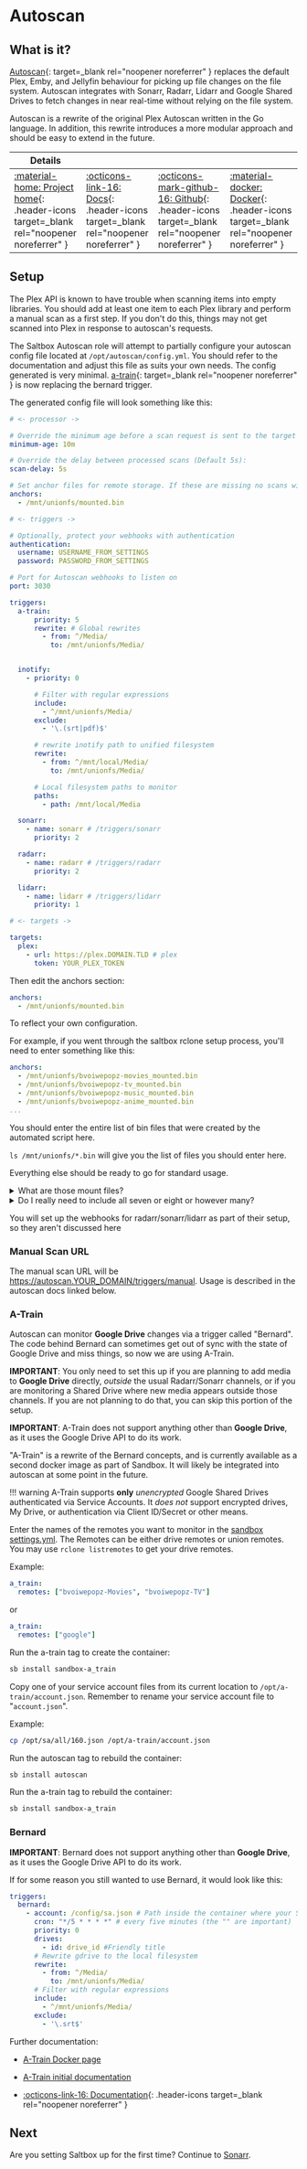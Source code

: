 # Autoscan

## What is it?

[Autoscan](https://github.com/Cloudbox/autoscan){: target=_blank rel="noopener noreferrer" } replaces the default Plex, Emby, and Jellyfin behaviour for picking up file changes on the file system. Autoscan integrates with Sonarr, Radarr, Lidarr and Google Shared Drives to fetch changes in near real-time without relying on the file system.

Autoscan is a rewrite of the original Plex Autoscan written in the Go language. In addition, this rewrite introduces a more modular approach and should be easy to extend in the future.

| Details     |             |             |             |
|-------------|-------------|-------------|-------------|
| [:material-home: Project home](https://github.com/Cloudbox/autoscan){: .header-icons target=_blank rel="noopener noreferrer" } | [:octicons-link-16: Docs](https://github.com/Cloudbox/autoscan){: .header-icons target=_blank rel="noopener noreferrer" } | [:octicons-mark-github-16: Github](https://github.com/Cloudbox/autoscan){: .header-icons target=_blank rel="noopener noreferrer" } | [:material-docker: Docker](https://hub.docker.com/r/cloudb0x/autoscan){: .header-icons target=_blank rel="noopener noreferrer" } |

## Setup

The Plex API is known to have trouble when scanning items into empty libraries.  You should add at least one item to each Plex library and perform a manual scan as a first step.  If you don't do this, things may not get scanned into Plex in response to autoscan's requests.

The Saltbox Autoscan role will attempt to partially configure your autoscan config file located at `/opt/autoscan/config.yml`. You should refer to the documentation and adjust this file as suits your own needs. The config generated is very minimal. [a-train](https://github.com/m-rots/a-train/pkgs/container/a-train){: target=_blank rel="noopener noreferrer" } is now replacing the bernard trigger.

The generated config file will look something like this:

```yaml
# <- processor ->

# Override the minimum age before a scan request is sent to the target (Default 10m):
minimum-age: 10m

# Override the delay between processed scans (Default 5s):
scan-delay: 5s

# Set anchor files for remote storage. If these are missing no scans will be sent to the target to avoid files being trashed when a mount fails
anchors:
  - /mnt/unionfs/mounted.bin

# <- triggers ->

# Optionally, protect your webhooks with authentication
authentication:
  username: USERNAME_FROM_SETTINGS
  password: PASSWORD_FROM_SETTINGS

# Port for Autoscan webhooks to listen on
port: 3030

triggers:
  a-train:
      priority: 5
      rewrite: # Global rewrites
        - from: ^/Media/
          to: /mnt/unionfs/Media/


  inotify:
    - priority: 0

      # Filter with regular expressions
      include:
        - ^/mnt/unionfs/Media/
      exclude:
        - '\.(srt|pdf)$'

      # rewrite inotify path to unified filesystem
      rewrite:
        - from: ^/mnt/local/Media/
          to: /mnt/unionfs/Media/

      # Local filesystem paths to monitor
      paths:
        - path: /mnt/local/Media

  sonarr:
    - name: sonarr # /triggers/sonarr
      priority: 2

  radarr:
    - name: radarr # /triggers/radarr
      priority: 2

  lidarr:
    - name: lidarr # /triggers/lidarr
      priority: 1

# <- targets ->

targets:
  plex:
    - url: https://plex.DOMAIN.TLD # plex
      token: YOUR_PLEX_TOKEN
```

Then edit the anchors section:

```yaml
anchors:
  - /mnt/unionfs/mounted.bin
```

To reflect your own configuration.

For example, if you went through the saltbox rclone setup process, you'll need to enter something like this:

```yaml
anchors:
  - /mnt/unionfs/bvoiwepopz-movies_mounted.bin
  - /mnt/unionfs/bvoiwepopz-tv_mounted.bin
  - /mnt/unionfs/bvoiwepopz-music_mounted.bin
  - /mnt/unionfs/bvoiwepopz-anime_mounted.bin
...
```

You should enter the entire list of bin files that were created by the automated script here.

`ls /mnt/unionfs/*.bin` will give you the list of files you should enter here.

Everything else should be ready to go for standard usage.

<details>
<summary>What are those mount files?</summary>
<br />
Autoscan uses these to determine if your cloud storage is mounted and visible; if autoscan can't see these files, no scans will be sent to Plex since doing so would empty your library as Plex removed all the files it can no longer see [assuming that "empty trash on scan" is enabled].
<br />
There's nothing special about the contents of these files; autoscan just needs to see that they exist.  Typically they are empty.
<br />
If you went through the saltbox rclone setup, these files got created for you.  
</details>

<details>
<summary>Do I really need to include all seven or eight or however many?</summary>
<br />
Strictly speaking, no, not with the way saltbox sets up the mounts.  All those shared drives are part of a union remote, and the union remote is mounted, so there's really no possibility that some of those files would be present but not others.  Any one of them is probably sufficient.
<br />
However, there's no reason *not* to include them all as you can grab the list with a single command and a copy-paste.  You save a few keystrokes by not including all of them [you don't have to copy-paste `  - ` in front of those few lines], but in thinking about it at all you've spent the same amount of time.  Reading this question and answer have taken more time than it would have taken to include all of them as a belt-and-suspenders measure.
</details>

You will set up the webhooks for radarr/sonarr/lidarr as part of their setup, so they aren't discussed here

### Manual Scan URL

The manual scan URL will be https://autoscan.YOUR_DOMAIN/triggers/manual.  Usage is described in the autoscan docs linked below.

### A-Train

Autoscan can monitor **Google Drive** changes via a trigger called "Bernard".  The code behind Bernard can sometimes get out of sync with the state of Google Drive and miss things, so now we are using A-Train.

**IMPORTANT**:
You only need to set this up if you are planning to add media to **Google Drive** directly, *outside* the usual Radarr/Sonarr channels, or if you are monitoring a Shared Drive where new media appears outside those channels.  If you are not planning to do that, you can skip this portion of the setup.

**IMPORTANT**:
A-Train does not support anything other than **Google Drive**, as it uses the Google Drive API to do its work.

"A-Train" is a rewrite of the Bernard concepts, and is currently available as a second docker image as part of Sandbox.  It will likely be integrated into autoscan at some point in the future.

!!! warning
    A-Train supports **only** *unencrypted* Google Shared Drives authenticated via Service Accounts.  It *does not* support encrypted drives, My Drive, or authentication via Client ID/Secret or other means.

Enter the names of the remotes you want to monitor in the [sandbox settings.yml](https://docs.saltbox.dev/sandbox/settings/). The Remotes can be either drive remotes or union remotes. You may use ```rclone listremotes``` to get your drive remotes.

Example:

```yaml
a_train:
  remotes: ["bvoiwepopz-Movies", "bvoiwepopz-TV"]
```

or

```yaml
a_train:
  remotes: ["google"]
```

Run the a-train tag to create the container:

```bash
sb install sandbox-a_train
```

Copy one of your service account files from its current location to `/opt/a-train/account.json`.  Remember to rename your service account file to "`account.json`".

Example:

```bash
cp /opt/sa/all/160.json /opt/a-train/account.json
```

Run the autoscan tag to rebuild the container:

```bash
sb install autoscan
```

Run the a-train tag to rebuild the container:

```bash
sb install sandbox-a_train
```

### Bernard

**IMPORTANT**:
Bernard does not support anything other than **Google Drive**, as it uses the Google Drive API to do its work.

If for some reason you still wanted to use Bernard, it would look like this:

```yaml
triggers:
  bernard:
    - account: /config/sa.json # Path inside the container where your SA is located
      cron: "*/5 * * * *" # every five minutes (the "" are important)
      priority: 0
      drives:
        - id: drive_id #Friendly title
      # Rewrite gdrive to the local filesystem
      rewrite:
        - from: ^/Media/
          to: /mnt/unionfs/Media/
      # Filter with regular expressions
      include:
        - ^/mnt/unionfs/Media/
      exclude:
        - '\.srt$'
```

Further documentation:

- [A-Train Docker page](https://github.com/users/m-rots/packages/container/package/a-train)

- [A-Train initial documentation](https://gist.github.com/m-rots/f345fd2cfc44585266b620feb9fbd612)

- [:octicons-link-16: Documentation](https://github.com/Cloudbox/autoscan){: .header-icons target=_blank rel="noopener noreferrer" }

## Next

Are you setting Saltbox up for the first time?  Continue to [Sonarr](../sonarr/).
